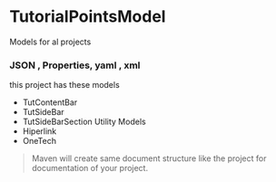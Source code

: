 # TutorialPointsModel
Models for al projects 
### JSON , Properties, yaml , xml 
this project has these models
  - TutContentBar
  - TutSideBar
  - TutSideBarSection
Utility Models
  - Hiperlink
  - OneTech
 
> Maven will create same document structure like the project
> for documentation of your project.  
